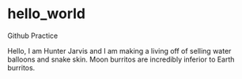 # hello_world
Github Practice

Hello, I am Hunter Jarvis and I am making a living off of selling water balloons and snake skin. Moon burritos are incredibly inferior to Earth burritos.
